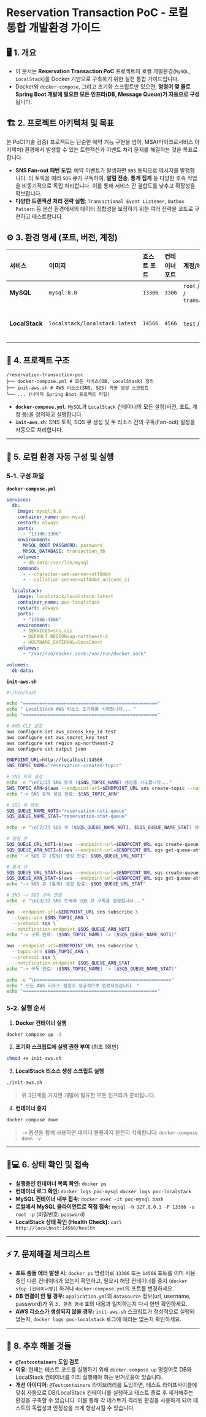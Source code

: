 # Reservation Transaction PoC - 로컬 통합 개발환경 가이드
## 🖥 1. 개요
* 이 문서는 **Reservation Transaction PoC** 프로젝트의 로컬 개발환경(`MySQL`, `LocalStack`)을 Docker 기반으로 구축하기 위한 실전 통합 가이드입니다.
* Docker와 `docker-compose`, 그리고 초기화 스크립트만 있으면, **명령어 몇 줄로 Spring Boot 개발에 필요한 모든 인프라(DB, Message Queue)가 자동으로 구성**됩니다.
## 🏗 2. 프로젝트 아키텍처 및 목표
본 PoC(기술 검증) 프로젝트는 단순한 예약 기능 구현을 넘어, MSA(마이크로서비스 아키텍처) 환경에서 발생할 수 있는 트랜잭션과 이벤트 처리 문제를 해결하는 것을 목표로 합니다.
* **SNS Fan-out 패턴 도입**: 예약 이벤트가 발생하면 `SNS` 토픽으로 메시지를 발행합니다. 이 토픽을 여러 `SQS` 큐가 구독하여, **알림 전송**, **통계 집계** 등 다양한 후속 작업을 비동기적으로 독립 처리합니다. 이를 통해 서비스 간 결합도를 낮추고 확장성을 확보합니다.
* **다양한 트랜잭션 처리 전략 실험**: `Transactional Event Listener`, `Outbox Pattern` 등 분산 환경에서의 데이터 정합성을 보장하기 위한 여러 전략을 코드로 구현하고 테스트합니다.
## ⚙ 3. 환경 명세 (포트, 버전, 계정)
| 서비스 | 이미지 | 호스트 포트 | 컨테이너 포트 | 계정/비번/DB | 비고 |
| :--- | :--- | :--- | :--- | :--- | :--- |
| **MySQL** | `mysql:8.0` | `13306` | `3306` | `root` / `password` / `transaction_db` | `utf8mb4`, KST |
| **LocalStack** | `localstack/localstack:latest`| `14566` | `4566` | `test` / `test` | SNS, SQS 서비스 활성화 |
## 📁 4. 프로젝트 구조
```
/reservation-transaction-poc
├── docker-compose.yml # 모든 서비스(DB, LocalStack) 정의
├── init-aws.sh # AWS 리소스(SNS, SQS) 자동 생성 스크립트
└── ... (나머지 Spring Boot 프로젝트 파일)
```
* **`docker-compose.yml`**: `MySQL`과 `LocalStack` 컨테이너의 모든 설정(버전, 포트, 계정 등)을 정의하고 실행합니다.
* **`init-aws.sh`**: SNS 토픽, SQS 큐 생성 및 두 리소스 간의 구독(Fan-out) 설정을 자동으로 처리합니다.
-----
## 🚀 5. 로컬 환경 자동 구성 및 실행
### 5-1. 구성 파일
**`docker-compose.yml`**
```yaml
services:
  db:
    image: mysql:8.0
    container_name: poc-mysql
    restart: always
    ports:
      - "13306:3306"
    environment:
      MYSQL_ROOT_PASSWORD: password
      MYSQL_DATABASE: transaction_db
    volumes:
      - db-data:/var/lib/mysql
    command:
      - --character-set-server=utf8mb4
      - --collation-server=utf8mb4_unicode_ci

  localstack:
    image: localstack/localstack:latest
    container_name: poc-localstack
    restart: always
    ports:
      - "14566:4566"
    environment:
      - SERVICES=sns,sqs
      - DEFAULT_REGION=ap-northeast-2
      - HOSTNAME_EXTERNAL=localhost
    volumes:
      - "/var/run/docker.sock:/var/run/docker.sock"

volumes:
  db-data:

```
**`init-aws.sh`**
```bash
#!/bin/bash

echo "================================================="
echo " LocalStack AWS 리소스 초기화를 시작합니다... "
echo "================================================="

# AWS CLI 설정
aws configure set aws_access_key_id test
aws configure set aws_secret_key test
aws configure set region ap-northeast-2
aws configure set output json

ENDPOINT_URL=http://localhost:14566
SNS_TOPIC_NAME="reservation-created-topic"

# SNS 토픽 생성
echo -e "\n[1/3] SNS 토픽 ($SNS_TOPIC_NAME) 생성을 시도합니다..."
SNS_TOPIC_ARN=$(aws --endpoint-url=$ENDPOINT_URL sns create-topic --name $SNS_TOPIC_NAME --query 'TopicArn' --output text)
echo "-> SNS 토픽 생성 완료: $SNS_TOPIC_ARN"

# SQS 큐 생성
SQS_QUEUE_NAME_NOTI="reservation-noti-queue"
SQS_QUEUE_NAME_STAT="reservation-stat-queue"

echo -e "\n[2/3] SQS 큐 ($SQS_QUEUE_NAME_NOTI, $SQS_QUEUE_NAME_STAT) 생성을 시도합니다..."

# 알림 큐
SQS_QUEUE_URL_NOTI=$(aws --endpoint-url=$ENDPOINT_URL sqs create-queue --queue-name $SQS_QUEUE_NAME_NOTI --query 'QueueUrl' --output text)
SQS_QUEUE_ARN_NOTI=$(aws --endpoint-url=$ENDPOINT_URL sqs get-queue-attributes --queue-url $SQS_QUEUE_URL_NOTI --attribute-names QueueArn --query 'Attributes.QueueArn' --output text)
echo "-> SQS 큐 (알림) 생성 완료: $SQS_QUEUE_URL_NOTI"

# 통계 큐
SQS_QUEUE_URL_STAT=$(aws --endpoint-url=$ENDPOINT_URL sqs create-queue --queue-name $SQS_QUEUE_NAME_STAT --query 'QueueUrl' --output text)
SQS_QUEUE_ARN_STAT=$(aws --endpoint-url=$ENDPOINT_URL sqs get-queue-attributes --queue-url $SQS_QUEUE_URL_STAT --attribute-names QueueArn --query 'Attributes.QueueArn' --output text)
echo "-> SQS 큐 (통계) 생성 완료: $SQS_QUEUE_URL_STAT"

# SNS -> SQS 구독 연결
echo -e "\n[3/3] SNS 토픽에 SQS 큐 구독을 설정합니다..."

aws --endpoint-url=$ENDPOINT_URL sns subscribe \
  --topic-arn $SNS_TOPIC_ARN \
  --protocol sqs \
  --notification-endpoint $SQS_QUEUE_ARN_NOTI
echo "-> 구독 완료: ($SNS_TOPIC_NAME) -> ($SQS_QUEUE_NAME_NOTI)"

aws --endpoint-url=$ENDPOINT_URL sns subscribe \
  --topic-arn $SNS_TOPIC_ARN \
  --protocol sqs \
  --notification-endpoint $SQS_QUEUE_ARN_STAT
echo "-> 구독 완료: ($SNS_TOPIC_NAME) -> ($SQS_QUEUE_NAME_STAT)"

echo -e "\n================================================="
echo " 모든 AWS 리소스 설정이 성공적으로 완료되었습니다. "
echo "================================================="

```
### 5-2. 실행 순서
1. **Docker 컨테이너 실행**
```sh
docker compose up -d
```
2. **초기화 스크립트에 실행 권한 부여** (최초 1회만)
```sh
chmod +x init-aws.sh
```
3. **LocalStack 리소스 생성 스크립트 실행**
```sh
./init-aws.sh
```
> 위 3단계를 거치면 개발에 필요한 모든 인프라가 준비됩니다.
4. **컨테이너 중지**
```sh
docker compose down
```
> `-v` 옵션을 함께 사용하면 데이터 볼륨까지 완전히 삭제합니다: `docker-compose down -v`
-----
## 🧑💻 6. 상태 확인 및 접속
* **실행중인 컨테이너 목록 확인:**
  `docker ps`
* **컨테이너 로그 확인:**
  `docker logs poc-mysql`
  `docker logs poc-localstack`
* **MySQL 컨테이너 내부 접속:**
  `docker exec -it poc-mysql bash`
* **로컬에서 MySQL 클라이언트로 직접 접속:**
  `mysql -h 127.0.0.1 -P 13306 -u root -p` (비밀번호: `password`)
* **LocalStack 상태 확인 (Health Check):**
  `curl http://localhost:14566/health`
-----
## ⚡ 7. 문제해결 체크리스트
* **포트 충돌 에러 발생 시:**
  `docker ps` 명령어로 `13306` 또는 `14566` 포트를 이미 사용중인 다른 컨테이너가 있는지 확인하고, 필요시 해당 컨테이너를 중지 (`docker stop [컨테이너명]`) 하거나 `docker-compose.yml`의 포트를 변경하세요.
* **DB 연결이 안 될 경우:**
  `application.yml`의 `datasource` 정보(url, username, password)가 위 `3. 환경 명세` 표의 내용과 일치하는지 다시 한번 확인하세요.
* **AWS 리소스가 생성되지 않을 경우:**
  `init-aws.sh` 스크립트가 정상적으로 실행되었는지, `docker logs poc-localstack` 로그에 에러는 없는지 확인하세요.
-----
## 🤔 8. 추후 해볼 것들
* **`@Testcontainers` 도입 검토**
* **이유**: 현재는 테스트 코드를 실행하기 위해 `docker-compose up` 명령어로 DB와 LocalStack 컨테이너를 미리 실행해야 하는 번거로움이 있습니다.
* **개선 아이디어**: `@Testcontainers` 라이브러리를 도입하면, 테스트 라이프사이클에 맞춰 자동으로 DB/LocalStack 컨테이너를 실행하고 테스트 종료 후 제거해주는 환경을 구축할 수 있습니다. 이를 통해 각 테스트가 격리된 환경을 사용하게 되어 테스트의 독립성과 안정성을 크게 향상시킬 수 있습니다.